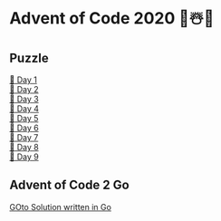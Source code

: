 # Advent of Code 2020 🎄☃️🎁

## Puzzle
[📝 Day 1](https://adventofcode.com/2020/day/1)\
[📝 Day 2](https://adventofcode.com/2020/day/2)\
[📝 Day 3](https://adventofcode.com/2020/day/3)\
[📝 Day 4](https://adventofcode.com/2020/day/4)\
[📝 Day 5](https://adventofcode.com/2020/day/5)\
[📝 Day 6](https://adventofcode.com/2020/day/6)\
[📝 Day 7](https://adventofcode.com/2020/day/7)\
[📝 Day 8](https://adventofcode.com/2020/day/8)\
[📝 Day 9](https://adventofcode.com/2020/day/9)

## Advent of Code 2 Go
[GOto Solution written in Go](https://github.com/LeToni/AdventOfCode2Go)

